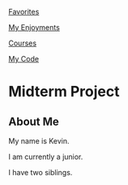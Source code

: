 [Favorites](MyFavorites.md)

[My Enjoyments](/Enjoyment.md)

[Courses](/Courses.md)

[My Code](/Code.md)

# Midterm Project

## About Me

My name is Kevin.

I am currently a junior.

I have two siblings.
